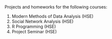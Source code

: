Projects and homeworks for the following courses:

1. Modern Methods of Data Analysis (HSE)
2. Social Network Analysis (HSE)
3. R Programming (HSE)
4. Project Seminar (HSE)
